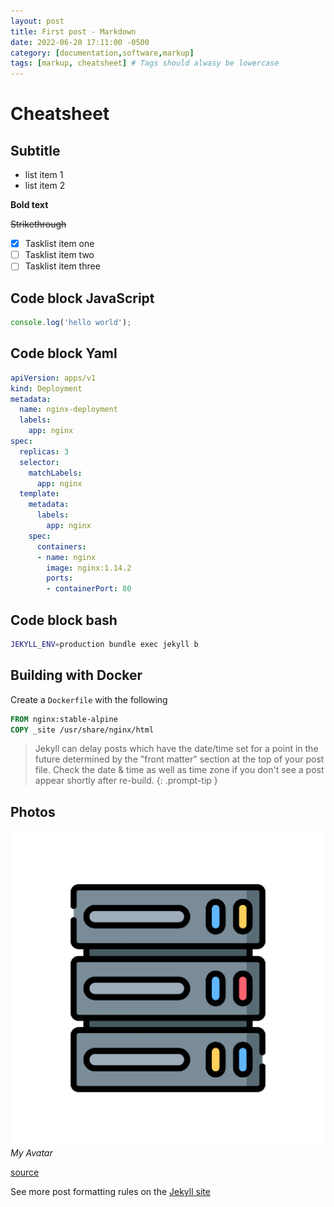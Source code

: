 ```yaml
---
layout: post
title: First post - Markdown
date: 2022-06-20 17:11:00 -0500
category: [documentation,software,markup]
tags: [markup, cheatsheet] # Tags should alwasy be lowercase
---
```


# Cheatsheet

## Subtitle

* list item 1
* list item 2

**Bold text**

~~Strikethrough~~

- [x] Tasklist item one
- [ ] Tasklist item two
- [ ] Tasklist item three

## Code block JavaScript
```javascript
console.log('hello world');
```

## Code block Yaml
```yml
apiVersion: apps/v1
kind: Deployment
metadata:
  name: nginx-deployment
  labels:
    app: nginx
spec:
  replicas: 3
  selector:
    matchLabels:
      app: nginx
  template:
    metadata:
      labels:
        app: nginx
    spec:
      containers:
      - name: nginx
        image: nginx:1.14.2
        ports:
        - containerPort: 80
```

## Code block bash
```bash
JEKYLL_ENV=production bundle exec jekyll b
```

## Building with Docker

Create a `Dockerfile` with the following

```Dockerfile
FROM nginx:stable-alpine
COPY _site /usr/share/nginx/html
```

> Jekyll can delay posts which have the date/time set for a point in the future determined by the "front matter" section at the top of your post file. Check the date & time as well as time zone if you don't see a post appear shortly after re-build.
{: .prompt-tip }

## Photos
![imgage-test](/homelab%20avatar.png)
_My Avatar_

[source](https://docs.technotim.live/posts/jekyll-docs-site/)

See more post formatting rules on the [Jekyll site](https://jekyllrb.com/docs/posts/)
